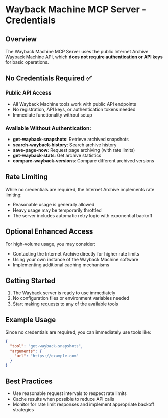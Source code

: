 # Wayback Machine MCP Server - Credentials

## Overview
The Wayback Machine MCP Server uses the public Internet Archive Wayback Machine API, which **does not require authentication or API keys** for basic operations.

## No Credentials Required ✅

### Public API Access
- All Wayback Machine tools work with public API endpoints
- No registration, API keys, or authentication tokens needed
- Immediate functionality without setup

### Available Without Authentication:
- **get-wayback-snapshots**: Retrieve archived snapshots
- **search-wayback-history**: Search archive history
- **save-page-now**: Request page archiving (with rate limits)
- **get-wayback-stats**: Get archive statistics
- **compare-wayback-versions**: Compare different archived versions

## Rate Limiting
While no credentials are required, the Internet Archive implements rate limiting:
- Reasonable usage is generally allowed
- Heavy usage may be temporarily throttled
- The server includes automatic retry logic with exponential backoff

## Optional Enhanced Access
For high-volume usage, you may consider:
- Contacting the Internet Archive directly for higher rate limits
- Using your own instance of the Wayback Machine software
- Implementing additional caching mechanisms

## Getting Started
1. The Wayback server is ready to use immediately
2. No configuration files or environment variables needed
3. Start making requests to any of the available tools

## Example Usage
Since no credentials are required, you can immediately use tools like:

```json
{
  "tool": "get-wayback-snapshots",
  "arguments": {
    "url": "https://example.com"
  }
}
```

## Best Practices
- Use reasonable request intervals to respect rate limits
- Cache results when possible to reduce API calls
- Monitor for rate limit responses and implement appropriate backoff strategies
